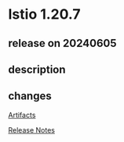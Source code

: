 # Istio 1.20.7

## release on 20240605

## description

## changes

<a href="http://gcsweb.istio.io/gcs/istio-release/releases/1.20.7/" rel="nofollow">Artifacts</a>

<a href="https://istio.io/news/releases/1.20.x/announcing-1.20.7/" rel="nofollow">Release Notes</a>

